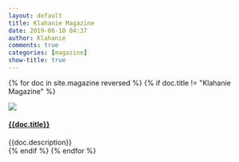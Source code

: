 ```yaml
---
layout: default
title: Klahanie Magazine
date: 2019-06-10 04:37
author: Klahanie
comments: true
categories: [magazine]
show-title: true
---
```


{% for doc in site.magazine reversed %}
{% if doc.title != "Klahanie Magazine" %}

<div class="row mb-4">
  <img class="img-thumbnail col-md-2" src="/magazine/{{doc.filename}}.jpg">
    <div class="col-md-10">
      <h4>
      <a href="/magazine/{{doc.filename}}.pdf">{{doc.title}}</a>
      </h4>
      <div>{{doc.description}}
      </div>
    </div>
</div>
{% endif %}
{% endfor %}
